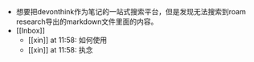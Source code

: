 - 想要把devonthink作为笔记的一站式搜索平台，但是发现无法搜索到roam research导出的markdown文件里面的内容。
- [[Inbox]]
    - [[xin]] at 11:58: 如何使用
    - [[xin]] at 11:58: 执念
